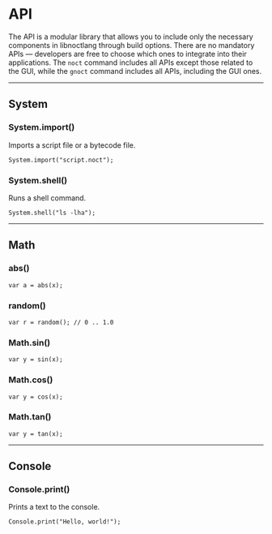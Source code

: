 API
===

The API is a modular library that allows you to include only the
necessary components in libnoctlang through build options. There are
no mandatory APIs — developers are free to choose which ones to
integrate into their applications. The `noct` command includes all
APIs except those related to the GUI, while the `gnoct` command
includes all APIs, including the GUI ones.

---

## System

### System.import()

Imports a script file or a bytecode file.

```
System.import("script.noct");
```

### System.shell()

Runs a shell command.

```
System.shell("ls -lha");
```

---

## Math

### abs()

```
var a = abs(x);
```

### random()

```
var r = random(); // 0 .. 1.0
```

### Math.sin()

```
var y = sin(x);
```

### Math.cos()

```
var y = cos(x);
```

### Math.tan()

```
var y = tan(x);
```

---

## Console

### Console.print()

Prints a text to the console.

```
Console.print("Hello, world!");
```
